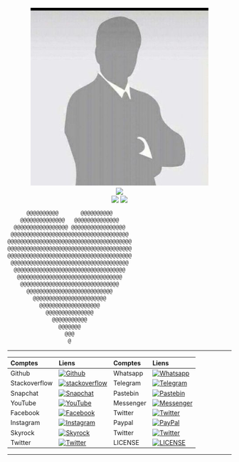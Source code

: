 <p align="center"> <img src="https://raw.githubusercontent.com/Phantom-19/bash/master/fr.jpg" height="400"  width="400"/></br>
<img align="center" src="https://github-readme-stats.anuraghazra1.vercel.app/api/top-langs/?username=Phantom-19&layout=compact&theme=radical"/></br>
<img align="center" src="https://github-readme-stats.anuraghazra1.vercel.app/api/pin/?username=Phantom-19&repo=compiler&theme=radical"/>
<img align="center" src="https://github-readme-stats.anuraghazra1.vercel.app/api/pin/?username=Phantom-19&repo=Facebook&theme=radical"/> </p> 

```        @@@@@@           @@@@@@
      @@@@@@@@@@       @@@@@@@@@@
    @@@@@@@@@@@@@@   @@@@@@@@@@@@@@
  @@@@@@@@@@@@@@@@@ @@@@@@@@@@@@@@@@@
 @@@@@@@@@@@@@@@@@@@@@@@@@@@@@@@@@@@@@
@@@@@@@@@@@@@@@@@@@@@@@@@@@@@@@@@@@@@@@
@@@@@@@@@@@@@@@@@@@@@@@@@@@@@@@@@@@@@@@
@@@@@@@@@@@@@@@@@@@@@@@@@@@@@@@@@@@@@@@
 @@@@@@@@@@@@@@@@@@@@@@@@@@@@@@@@@@@@@
  @@@@@@@@@@@@@@@@@@@@@@@@@@@@@@@@@@@
   @@@@@@@@@@@@@@@@@@@@@@@@@@@@@@@@@
    @@@@@@@@@@@@@@@@@@@@@@@@@@@@@@@
      @@@@@@@@@@@@@@@@@@@@@@@@@@@
        @@@@@@@@@@@@@@@@@@@@@@@
          @@@@@@@@@@@@@@@@@@@
            @@@@@@@@@@@@@@@
              @@@@@@@@@@@
                @@@@@@@
                  @@@
                   @
 ``` 
-------------------------------------------------------------------------------------------------------------------------------------------------------------------------------------------------------------------------------------------------------------------------------------------------------------------------------------------
| Comptes       |                                                                      Liens                                                                       |   Comptes       |                                               Liens                                                                                                 |
|:--------------|:-------------------------------------------------------------------------------------------------------------------------------------------------|:----------------|:------------------------------------------------------------------------------------------------------------------------------------------------------
| Github        |[![Github](https://img.shields.io/badge/Github-%40Phantom--19-cyan?logo=github)](https://github.com/Phantom-19)                                   | Whatsapp        |[![Whatsapp](https://img.shields.io/badge/Whatsapp-%40Faxel-whatsapp--green?logo=whatsapp)](https://wa.me/22555709610)                               |            
| Stackoverflow |[![stackoverflow](https://img.shields.io/badge/stackoverflow-%40Faxel-yellow?logo=stackoverflow)](https://stackoverflow.com/users/13364230/faxel?)| Telegram        |[![Telegram](https://img.shields.io/badge/Telegram-%40Faxelh-cyan?logo=telegram)](https://t.me/Faxelh)                                               |
| Snapchat      |[![Snapchat](https://img.shields.io/badge/Snapchat-%40McTony64-yellow?logo=snapchat)](https://www.snapchat.com/add/mctony64)                      | Pastebin        |[![Pastebin](https://img.shields.io/badge/Pastebin-%40Faxel-purple?logo=pastebin)](https://pastebin.com/u/Faxel)                                     |
| YouTube       |[![YouTube](https://img.shields.io/badge/Youtube-%40FasterAxel-red?logo=youtube)](https://www.youtube.com/c/FASTERAXEL?sub_confirmation=1)        | Messenger       |[![Messenger](https://img.shields.io/badge/Chat-Messenger-blue?logo=messenger)](https://www.messenger.com/t/faxel19)                                 |
| Facebook      |[![Facebook](https://img.shields.io/badge/Facebook-%40Faxel--19-teal?logo=Facebook)](https://www.facebook.com/Faxel19)                            | Twitter         |[![Twitter](https://img.shields.io/badge/Twitter-%40Faxel-lightblue?logo=Twitter)](https://twitter.com/Faxel2020)                                    |
| Instagram     |[![Instagram](https://img.shields.io/badge/Instagram-%40faxel19-magenta?logo=instagram)](https://www.instagram.com/faxel19)                       | Paypal          |[![PayPal](https://img.shields.io/badge/PayPal-%20donate-green.svg?logo=paypal)](https://www.paypal.me/kouadioantoine)                               |
| Skyrock       |[![Skyrock](https://img.shields.io/badge/Skyrock-%40Faxel-brown?logo=skyrock)](https://Faxel.skyrock.com/profil/)                                 | Twitter         |[![Twitter](https://img.shields.io/twitter/follow/Faxel2020.svg?style=flat-square&label=Me%20suivre&logo=twitter)](https://twitter.com/Faxel2020)    |
| Twitter       |[![Twitter](https://img.shields.io/twitter/url/http/shields.io.svg?style=social)](https://twitter.com/Faxel2020)                                  | LICENSE         |[![LICENSE](https://img.shields.io/badge/License-MIT-lightgrey.svg?logo=License-MIT)](https://raw.githubusercontent.com/phantom-19/yutube/master/MIT)|                
--------------------------------------------------------------------------------------------------------------------------------------------------------------------------------------------------------------------------------------------------------------------------------------------------------------------------------------------

<!-- <p align="center"> <img src=" https://github-readme-stats.vercel.app/api?username=Phantom-19&show_icons=true&theme=dark"/>
<img alt="Phantom-19' Statistiques Github" src="https://github-readme-stats.vercel.app/api?username=Phantom-19&show_icons=true&theme=dark"/>
<img alt="profile pic" width="195px" src="https://raw.githubusercontent.com/Phantom-19/bash/master/fr.jpg"/> 
<img src="https://github-readme-stats.anuraghazra1.vercel.app/api/top-langs/?username=Phantom-19&hide=ruby,perl&hide_border=true"/> </p> 
<img alt="Phantom-19' Statistiques Github" src=" https://github-readme-stats.vercel.app/api?username=Phantom-19&show_icons=true&include_all_commits=true&hide_border=true "/>-->

